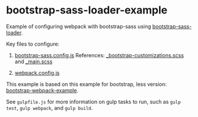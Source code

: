 bootstrap-sass-loader-example
=========================

Example of configuring webpack with bootstrap-sass using [bootstrap-sass-loader](https://github.com/justin808/bootstrap-sass-loader).

Key files to configure:

1. [bootstrap-sass.config.js](https://github.com/justin808/bootstrap-sass-loader-example/blob/master/bootstrap-sass.config.js)
   References: [_bootstrap-customizations.scss](https://github.com/justin808/bootstrap-sass-loader-example/blob/master/_bootstrap-customizations.scss) and
   [_main.scss](https://github.com/justin808/bootstrap-sass-loader-example/blob/master/_main.scss)

2. [webpack.config.js](https://github.com/justin808/bootstrap-sass-loader-example/blob/master/webpack.config.js)

This example is based on this example for bootstrap, less version: [bootstrap-webpack-example](http://bline.github.io/bootstrap-webpack-example/).

See `gulpfile.js` for more information on gulp tasks to run, such as `gulp test`, `gulp webpack`, and `gulp build`.
